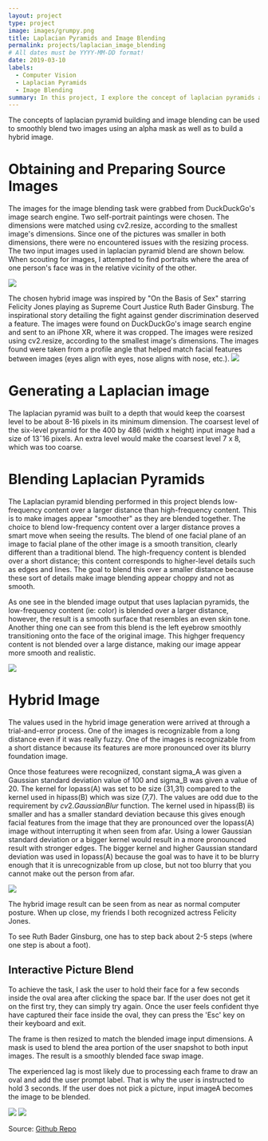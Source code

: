 ```yaml
---
layout: project
type: project
image: images/grumpy.png
title: Laplacian Pyramids and Image Blending
permalink: projects/laplacian_image_blending
# All dates must be YYYY-MM-DD format!
date: 2019-03-10
labels:
  - Computer Vision
  - Laplacian Pyramids
  - Image Blending
summary: In this project, I explore the concept of laplacian pyramids and how they can be used to do smooth transition image blending.
---
```


The concepts of laplacian pyramid building and image blending can be used to smoothly blend two images using an alpha mask as well as to build a hybrid image. 

# Obtaining and Preparing Source Images

The images for the image blending task were grabbed from DuckDuckGo's image search engine. Two self-portrait paintings were chosen. The dimensions were matched using cv2.resize, according to the smallest image's dimensions. Since one of the pictures was smaller in both dimensions, there were no encountered issues with the resizing process. The two input images used in laplacian pyramid blend are shown below. When scouting for images, I attempted to find portraits where the area of one person's face was in the relative vicinity of the other.

<img class="ui medium right floated rounded image" src="../images/portraits.png">

The chosen hybrid image was inspired by "On the Basis of Sex" starring Felicity Jones playing as Supreme Court Justice Ruth Bader Ginsburg. The inspirational story detailing the fight against gender discrimination deserved a feature. The images were found on DuckDuckGo's image search engine and sent to an iPhone XR, where it was cropped. The images were resized using cv2.resize, according to the smallest image's dimensions. The images found were taken from a profile angle that helped match facial features between images (eyes align with eyes, nose aligns with nose, etc.).
<img class="ui medium right floated rounded image" src="../images/blended.png">

# Generating a Laplacian image

The laplacian pyramid was built to a depth that would keep the coarsest level to be about 8-16 pixels in its minimum dimension. The coarsest level of the six-level pyramid for the 400 by 486 (width x height) input image had a size of 13ˆ16 pixels. An extra level would make the coarsest level 7 x 8, which was too coarse.

# Blending Laplacian Pyramids

The Laplacian pyramid blending performed in this project blends low-frequency content over a larger distance than high-frequency content. This is to make images appear "smoother" as they are blended together. The choice to blend low-frequency content over a larger distance proves a smart move when seeing the results. The blend of one facial plane of an image to facial plane of the other image is a smooth transition, clearly different than a traditional blend. The high-frequency content is blended over a short distance; this content corresponds to higher-level details such as edges and lines. The goal to blend this over a smaller distance because these sort of details make image blending appear choppy and not as smooth.

As one see in the blended image output that uses laplacian pyramids, the low-frequency content (ie: color) is blended over a larger distance, however, the result is a smooth surface that resembles an even skin tone. Another thing one can see from this blend is the left eyebrow smoothly transitioning onto the face of the original image. This highger frequency content is not blended over a large distance, making our image appear more smooth and realistic.

<img class="ui medium right floated rounded image" src="../images/hybrid.png">


# Hybrid Image 

The values used in the hybrid image generation were arrived at through a trial-and-error process. One of the images is recognizable from a long distance even if it was really fuzzy. One of the images is recognizable from a short distance because its features are more pronounced over its blurry foundation image. 

Once those featurees were recogniized, constant sigma_A was given a Gaussian standard deviation value of 100 and sigma_B was given a value of 20. The kernel for lopass(A) was set to be size (31,31) compared to the kernel used in hipass(B) which was size (7,7). The values are odd due to the requirement by $cv2.GaussianBlur$ function. The kernel used in hipass(B) iis smaller and has a smaller standard deviation because this gives enough facial features from the image that they are pronounced over the lopass(A) image without interrupting it when seen from afar. Using a lower Gaussian standard deviation or a bigger kernel would result in a more pronounced result with stronger edges. The bigger kernel and higher Gaussian standard deviation was used in lopass(A) because the goal was to have it to be blurry enough that it is unrecognizable from up close, but not too blurry that you cannot make out the person from afar.

<img class="ui medium floated rounded image" src="../images/rbg.png">


The hybrid image result can be seen from as near as normal computer posture. When up close, my friends I both recognized actress Felicity Jones.

To see Ruth Bader Ginsburg, one has to step back about 2-5 steps (where one step is about a foot). 


## Interactive Picture Blend

To achieve the task, I ask the user to hold their face for a few seconds inside the oval area after clicking the space bar. If the user does not get it on the first try, they can simply try again. Once the user feels confident thye have captured their face inside the oval, they can press the 'Esc' key on their keyboard and exit.


The frame is then resized to match the blended image input dimensions. A mask is used to blend the area portion of the user snapshot to both input images. The result is a smoothly blended face swap image. 


The experienced lag is most likely due to processing each frame to draw an oval and add the user prompt label. That is why the user is instructed to hold 3 seconds. If the user does not pick a picture, input imageA becomes the image to be blended.


<img class="ui medium right floated rounded image" src="../images/prompt.png">
<img class="ui medium right floated rounded image" src="../images/lol.png">


Source: <a href="https://github.com/ilomeli450/Thresholding-And-Blob-Tracking"><i class="large github icon"></i>Github Repo</a>

